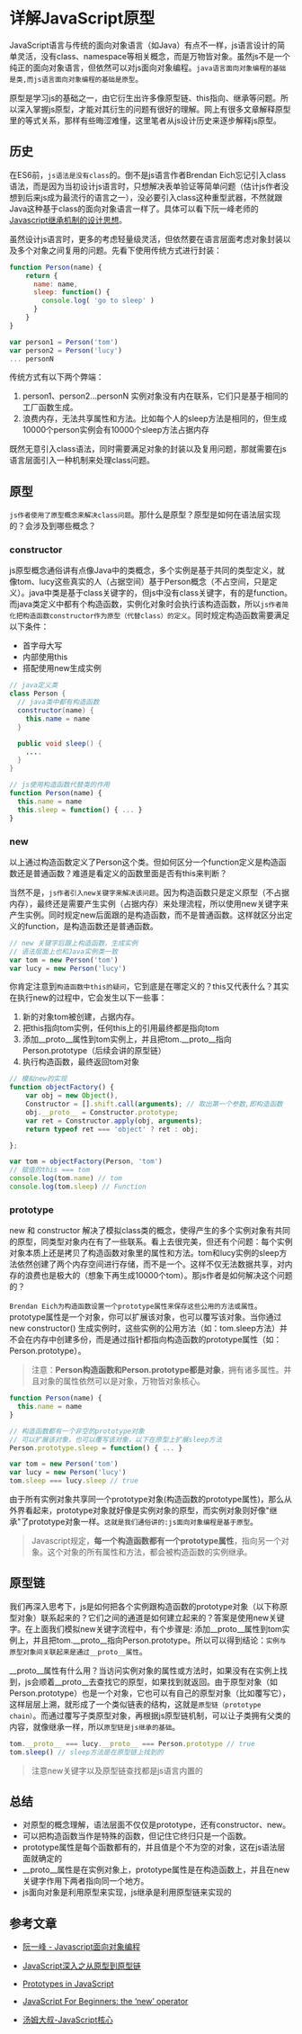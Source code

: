 # 详解JavaScript原型

JavaScript语言与传统的面向对象语言（如Java）有点不一样，js语言设计的简单灵活，没有class、namespace等相关概念，而是万物皆对象。虽然js不是一个纯正的面向对象语言，但依然可以对js面向对象编程。`java语言面向对象编程的基础是类,而js语言面向对象编程的基础是原型`。

原型是学习js的基础之一，由它衍生出许多像原型链、this指向、继承等问题。所以深入掌握js原型，才能对其衍生的问题有很好的理解。网上有很多文章解释原型里的等式关系，那样有些晦涩难懂，这里笔者从js设计历史来逐步解释js原型。

## 历史

在ES6前，`js语法是没有class`的。倒不是js语言作者Brendan Eich忘记引入class语法，而是因为当初设计js语言时，只想解决表单验证等简单问题（估计js作者没想到后来js成为最流行的语言之一），没必要引入class这种重型武器，不然就跟Java这种基于class的面向对象语言一样了。具体可以看下阮一峰老师的[Javascript继承机制的设计思想](http://www.ruanyifeng.com/blog/2011/06/designing_ideas_of_inheritance_mechanism_in_javascript.html)。

虽然设计js语言时，更多的考虑轻量级灵活，但依然要在语言层面考虑对象封装以及多个对象之间复用的问题。先看下使用传统方式进行封装：

``` js
function Person(name) {
    return {
      name: name,
      sleep: function() {
        console.log( 'go to sleep' )
      }
    }
}

var person1 = Person('tom')
var person2 = Person('lucy')
... personN
```

传统方式有以下两个弊端：
1. person1、person2...personN 实例对象没有内在联系，它们只是基于相同的工厂函数生成。
2. 浪费内存，无法共享属性和方法。比如每个人的sleep方法是相同的，但生成10000个person实例会有10000个sleep方法占据内存

既然无意引入class语法，同时需要满足对象的封装以及复用问题，那就需要在js语言层面引入一种机制来处理class问题。

## 原型

`js作者使用了原型概念来解决class问题`。那什么是原型？原型是如何在语法层实现的？会涉及到哪些概念？

### constructor

js原型概念通俗讲有点像Java中的类概念，多个实例是基于共同的类型定义，就像tom、lucy这些真实的人（占据空间）基于Person概念（不占空间，只是定义）。java中类是基于class关键字的，但js中没有class关键字，有的是function。而java类定义中都有个构造函数，实例化对象时会执行该构造函数，所以`js作者简化把构造函数constructor作为原型（代替class）的定义`。同时规定构造函数需要满足以下条件：
* 首字母大写
* 内部使用this
* 搭配使用new生成实例

``` java
// java定义类
class Person {
  // java类中都有构造函数
  constructor(name) {
    this.name = name
  }

  public void sleep() {
    ....
  }
}
```

``` js
// js使用构造函数代替类的作用
function Person(name) {
  this.name = name
  this.sleep = function() { ... }
}
```

### new
以上通过构造函数定义了Person这个类。但如何区分一个function定义是构造函数还是普通函数？难道是看定义的函数里面是否有this来判断？

当然不是，`js作者引入new关键字来解决该问题`。因为构造函数只是定义原型（不占据内存），最终还是需要产生实例（占据内存）来处理流程，所以使用new关键字来产生实例。同时规定new后面跟的是构造函数，而不是普通函数。这样就区分出定义的function，是构造函数还是普通函数。

``` js
// new 关键字后跟上构造函数，生成实例
// 语法层面上也和Java实例类一致
var tom = new Person('tom')
var lucy = new Person('lucy')
```

你肯定注意到`构造函数中this的疑问`，它到底是在哪定义的？this又代表什么？其实在执行new的过程中，它会发生以下一些事：
1. 新的对象tom被创建，占据内存。
2. 把this指向tom实例，任何this上的引用最终都是指向tom
3. 添加__proto__属性到tom实例上，并且把tom.__proto__指向Person.prototype（后续会讲的原型链）
4. 执行构造函数，最终返回tom对象

``` js
// 模拟new的实现
function objectFactory() {
    var obj = new Object(),
    Constructor = [].shift.call(arguments); // 取出第一个参数,即构造函数
    obj.__proto__ = Constructor.prototype;
    var ret = Constructor.apply(obj, arguments);
    return typeof ret === 'object' ? ret : obj;

};

var tom = objectFactory(Person, 'tom')
// 赋值的this === tom
console.log(tom.name) // tom
console.log(tom.sleep) // Function
```

### prototype

new 和 constructor 解决了模拟class类的概念，使得产生的多个实例对象有共同的原型，同类型对象内在有了一些联系。看上去很完美，但还有个问题：每个实例对象本质上还是拷贝了构造函数对象里的属性和方法。tom和lucy实例的sleep方法依然创建了两个内存空间进行存储，而不是一个。这样不仅无法数据共享，对内存的浪费也是极大的（想象下再生成10000个tom）。那js作者是如何解决这个问题的？

`Brendan Eich为构造函数设置一个prototype属性来保存这些公用的方法或属性`。prototype属性是一个对象，你可以扩展该对象，也可以覆写该对象。当你通过new constructor() 生成实例时，这些实例的公用方法（如：tom.sleep方法）并不会在内存中创建多份，而是通过指针都指向构造函数的prototype属性（如：Person.prototype）。

> 注意：**Person构造函数和Person.prototype都是对象**，拥有诸多属性。并且对象的属性依然可以是对象，万物皆对象核心。

``` js
function Person(name) {
  this.name = name
}

// 构造函数都有一个非空的prototype对象
// 可以扩展该对象，也可以覆写该对象，以下在原型上扩展sleep方法
Person.prototype.sleep = function() { ... }

var tom = new Person('tom')
var lucy = new Person('lucy')
tom.sleep === lucy.sleep // true
```

由于所有实例对象共享同一个prototype对象(构造函数的prototype属性)，那么从外界看起来，prototype对象就好像是实例对象的原型，而实例对象则好像"继承"了prototype对象一样。`这就是我们通俗讲的:js面向对象编程是基于原型`。

> Javascript规定，**每一个构造函数都有一个prototype属性**，指向另一个对象。这个对象的所有属性和方法，都会被构造函数的实例继承。

## 原型链

我们再深入思考下，js是如何把各个实例跟构造函数的prototype对象（以下称原型对象）联系起来的？它们之间的通道是如何建立起来的？答案是使用new关键字。在上面我们模拟new关键字流程中，有个步骤是: 添加__proto__属性到tom实例上，并且把tom.__proto__指向Person.prototype。所以可以得到结论：`实例与原型对象间关联起来是通过__proto__属性`。

__proto__属性有什么用？当访问实例对象的属性或方法时，如果没有在实例上找到，js会顺着__proto__去查找它的原型，如果找到就返回。由于原型对象（如Person.prototype）也是一个对象，它也可以有自己的原型对象（比如覆写它），这样层层上溯，就形成了一个类似链表的结构，这就是`原型链（prototype chain）`。而通过覆写子类原型对象，再根据js原型链机制，可以让子类拥有父类的内容，就像继承一样，所以`原型链是js继承的基础`。

``` js
tom.__proto__ === lucy.__proto__ === Person.prototype // true
tom.sleep() // sleep方法是在原型链上找到的
```

> 注意new关键字以及原型链查找都是js语言内置的

## 总结

* 对原型的概念理解，语法层面不仅仅是prototype，还有constructor、new。
* 可以把构造函数当作是特殊的函数，但记住它终归只是一个函数。
* prototype属性是每个函数都有的，并且值是个不为空的对象，这在js语法层面就确定的
* __proto__属性是在实例对象上，prototype属性是在构造函数上，并且在new关键字作用下两者指向同一个地方。
* js面向对象是利用原型来实现，js继承是利用原型链来实现的

## 参考文章

* [阮一峰 - Javascript面向对象编程](http://www.ruanyifeng.com/blog/2010/05/object-oriented_javascript_encapsulation.html)

* [JavaScript深入之从原型到原型链](https://github.com/mqyqingfeng/Blog/blob/master/articles/%E6%B7%B1%E5%85%A5%E7%B3%BB%E5%88%97%E6%96%87%E7%AB%A0/JavaScript%E6%B7%B1%E5%85%A5%E4%B9%8B%E4%BB%8E%E5%8E%9F%E5%9E%8B%E5%88%B0%E5%8E%9F%E5%9E%8B%E9%93%BE.md)

* [Prototypes in JavaScript](https://hackernoon.com/prototypes-in-javascript-5bba2990e04b)

* [JavaScript For Beginners: the ‘new’ operator](https://codeburst.io/javascript-for-beginners-the-new-operator-cee35beb669e)

* [汤姆大叔-JavaScript核心](https://www.cnblogs.com/TomXu/archive/2012/01/12/2308594.html#4187939)
